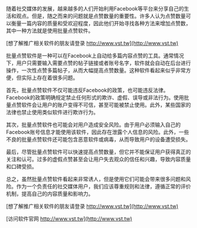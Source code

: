 随着社交媒体的发展，越来越多的人们开始利用Facebook等平台来分享自己的生活和观点。但是，随之而来的问题就是点赞数量的重要性。许多人认为点赞数量可以衡量一篇内容的质量和受欢迎程度，因此他们开始寻找各种方法来增加点赞数，其中一种方法就是使用批量点赞软件。

[想了解推广相关软件的朋友请登录 http://www.vst.tw](http://www.vst.tw)

批量点赞软件是一种可以在Facebook上自动给多篇内容点赞的工具。通常情况下，用户只需要输入需要点赞的帖子链接或者账号名字，软件就会自动在后台进行操作，一次性点赞多篇帖子，从而大幅提高点赞数量。这种软件看起来似乎非常方便，但实际上存在着很多问题。

首先，批量点赞软件不仅可能违反Facebook的政策，也可能违反法律。Facebook的政策明确规定禁止任何形式的欺诈、虚假、误导或非法行为。使用批量点赞软件会让用户的账户变得不可信，甚至可能被禁止使用。此外，某些国家的法律也禁止使用类似软件进行欺诈行为。

其次，批量点赞软件也可能会对用户造成安全风险。由于用户必须输入自己的Facebook账号信息才能使用该软件，因此存在泄露个人信息的风险。此外，一些不良的批量点赞软件还可能包含恶意软件或病毒，从而导致用户的设备遭受损失。

最后，尽管批量点赞软件可以快速提高点赞数量，但它并不能保证用户获得真正的关注和认可。过多的虚假点赞甚至会让用户失去观众的信任和兴趣，导致内容质量和口碑受损。

总之，虽然批量点赞软件看起来非常诱人，但是使用它们可能会带来很多问题和风险。作为一个负责任的社交媒体用户，我们应该尊重规则和法律，遵循正常的评价机制，提高自己的内容质量和影响力。

[想了解推广相关软件的朋友请登录 http://www.vst.tw](http://www.vst.tw)


[访问软件官网 http://www.vst.tw](http://www.vst.tw)
